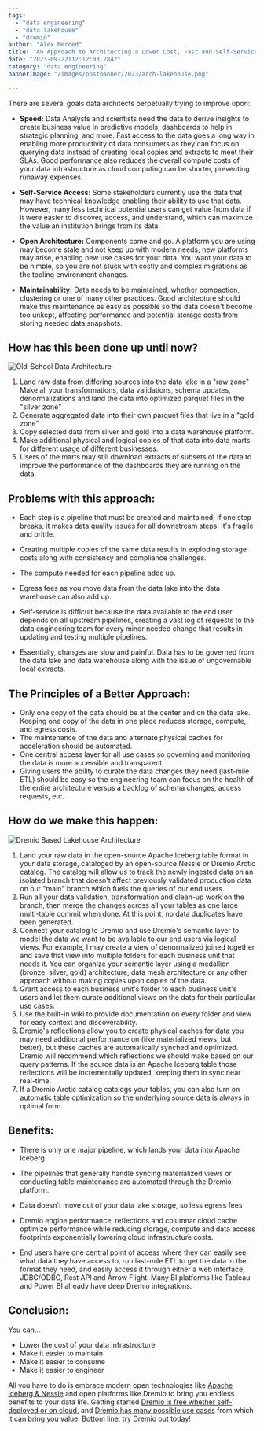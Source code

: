 ```yaml
---
tags:
  - "data engineering"
  - "data lakehouse"
  - "dremio"
author: "Alex Merced"
title: "An Approach to Architecting a Lower Cost, Fast and Self-Service Data Lakehouse"
date: "2023-09-22T12:12:03.284Z"
category: "data engineering"
bannerImage: "/images/postbanner/2023/arch-lakehouse.png"

---
```


There are several goals data architects perpetually trying to improve upon:


- **Speed:** Data Analysts and scientists need the data to derive insights to create business value in predictive models, dashboards to help in strategic planning, and more. Fast access to the data goes a long way in enabling more productivity of data consumers as they can focus on querying data instead of creating local copies and extracts to meet their SLAs. Good performance also reduces the overall compute costs of your data infrastructure as cloud computing can be shorter, preventing runaway expenses.

- **Self-Service Access:** Some stakeholders currently use the data that may have technical knowledge enabling their ability to use that data. However, many less technical potential users can get value from data if it were easier to discover, access, and understand, which can maximize the value an institution brings from its data.

- **Open Architecture:** Components come and go. A platform you are using may become stale and not keep up with modern needs; new platforms may arise, enabling new use cases for your data. You want your data to be nimble, so you are not stuck with costly and complex migrations as the tooling environment changes.

- **Maintainability:** Data needs to be maintained, whether compaction, clustering or one of many other practices. Good architecture should make this maintenance as easy as possible so the data doesn't become too unkept, affecting performance and potential storage costs from storing needed data snapshots.

## How has this been done up until now?

![Old-School Data Architecture](https://i.imgur.com/xku46Uf.png)

1. Land raw data from differing sources into the data lake in a "raw zone"
Make all your transformations, data validations, schema updates, denormalizations and land the data into optimized parquet files in the "silver zone"
1. Generate aggregated data into their own parquet files that live in a "gold zone"
1. Copy selected data from silver and gold into a data warehouse platform.
1. Make additional physical and logical copies of that data into data marts for different usage of different businesses.
1. Users of the marts may still download extracts of subsets of the data to improve the performance of the dashboards they are running on the data.

## Problems with this approach:
- Each step is a pipeline that must be created and maintained; if one step breaks, it makes data quality issues for all downstream steps. It's fragile and brittle.

- Creating multiple copies of the same data results in exploding storage costs along with consistency and compliance challenges.

- The compute needed for each pipeline adds up.

- Egress fees as you move data from the data lake into the data warehouse can also add up.

- Self-service is difficult because the data available to the end user depends on all upstream pipelines, creating a vast log of requests to the data engineering team for every minor needed change that results in updating and testing multiple pipelines. 

- Essentially, changes are slow and painful.
Data has to be governed from the data lake and data warehouse along with the issue of ungovernable local extracts.

## The Principles of a Better Approach:
- Only one copy of the data should be at the center and on the data lake. Keeping one copy of the data in one place reduces storage, compute, and egress costs.
- The maintenance of the data and alternate physical caches for acceleration should be automated.
- One central access layer for all use cases so governing and monitoring the data is more accessible and transparent.
- Giving users the ability to curate the data changes they need (last-mile ETL) should be easy so the engineering team can focus on the health of the entire architecture versus a backlog of schema changes, access requests, etc.

## How do we make this happen:

![Dremio Based Lakehouse Architecture](https://i.imgur.com/JhRNkOz.png)

1. Land your raw data in the open-source Apache Iceberg table format in your data storage, cataloged by an open-source Nessie or Dremio Arctic catalog. The catalog will allow us to track the newly ingested data on an isolated branch that doesn't affect previously validated production data on our "main" branch which fuels the queries of our end users.
1. Run all your data validation, transformation and clean-up work on the branch, then merge the changes across all your tables as one large multi-table commit when done. At this point, no data duplicates have been generated.
1. Connect your catalog to Dremio and use Dremio's semantic layer to model the data we want to be available to our end users via logical views. For example, I may create a view of denormalized joined together and save that view into multiple folders for each business unit that needs it. You can organize your semantic layer using a medallion (bronze, silver, gold) architecture, data mesh architecture or any other approach without making copies upon copies of the data.
1. Grant access to each business unit's folder to each business unit's users and let them curate additional views on the data for their particular use cases.
1. Use the built-in wiki to provide documentation on every folder and view for easy context and discoverability.
1. Dremio's reflections allow you to create physical caches for data you may need additional performance on (like materialized views, but better), but these caches are automatically synched and optimized. Dremio will recommend which reflections we should make based on our query patterns. If the source data is an Apache Iceberg table those reflections will be incrementally updated, keeping them in sync near real-time.
1. If a Dremio Arctic catalog catalogs your tables, you can also turn on automatic table optimization so the underlying source data is always in optimal form.

## Benefits:
- There is only one major pipeline, which lands your data into Apache Iceberg

- The pipelines that generally handle syncing materialized views or conducting table maintenance are automated through the Dremio platform.

- Data doesn't move out of your data lake storage, so less egress fees

- Dremio engine performance, reflections and columnar cloud cache optimize performance while reducing storage, compute and data access footprints exponentially lowering cloud infrastructure costs.

- End users have one central point of access where they can easily see what data they have access to, run last-mile ETL to get the data in the format they need, and easily access it through either a web interface, JDBC/ODBC, Rest API and Arrow Flight. Many BI platforms like Tableau and Power BI already have deep Dremio integrations.

## Conclusion:
You can...
- Lower the cost of your data infrastructure
- Make it easier to maintain
- Make it easier to consume
- Make it easier to engineer

All you have to do is embrace modern open technologies like [Apache Iceberg & Nessie](https://www.dremio.com/blog/intro-to-dremio-nessie-and-apache-iceberg-on-your-laptop/) and open platforms like Dremio to bring you endless benefits to your data life. Getting started [Dremio is free whether self-deployed or on cloud](https://www.dremio.com/get-started), and [Dremio has many possible use cases](https://www.dremio.com/blog/5-use-cases-for-the-dremio-lakehouse/) from which it can bring you value. Bottom line, [try Dremio out today](https://www.dremio.com/get-started)!